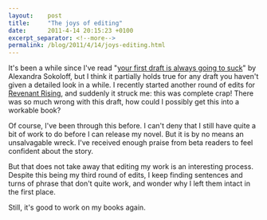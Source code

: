 ```yaml
---
layout:    post
title:     "The joys of editing"
date:      2011-4-14 20:15:23 +0100
excerpt_separator: <!--more-->
permalink: /blog/2011/4/14/joys-editing.html
---
```


It's been a while since I've read &quot;[your first draft is always going to suck](http://thedarksalon.blogspot.com/2009/03/your-first-draft-is-always-going-to.html)&quot; by Alexandra Sokoloff, but I think it partially holds true for any draft you haven't given a detailed look in a while. I recently started another round of edits for [Revenant Rising](https://www.jeroensteenbeeke.nl/novel-revenant-rising/), and suddenly it struck me: this was complete crap! There was so much wrong with this draft, how could I possibly get this into a workable book?

<!--more-->
Of course, I've been through this before. I can't deny that I still have quite a bit of work to do before I can release my novel. But it is by no means an unsalvagable wreck. I've received enough praise from beta readers to feel confident about the story.

But that does not take away that editing my work is an interesting process. Despite this being my third round of edits, I keep finding sentences and turns of phrase that don't quite work, and wonder why I left them intact in the first place.

Still, it's good to work on my books again.